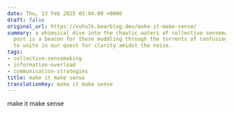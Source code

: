 ```yaml
---
date: Thu, 13 Feb 2025 03:04:00 +0000
draft: false
original_url: https://xuhulk.bearblog.dev/make-it-make-sense/
summary: a whimsical dive into the chaotic waters of collective sensemaking, this
  post is a beacon for those muddling through the torrents of confusion, urging us
  to unite in our quest for clarity amidst the noise.
tags:
- collective-sensemaking
- information-overload
- communication-strategies
title: make it make sense
translationKey: make it make sense
---
```


make it make sense